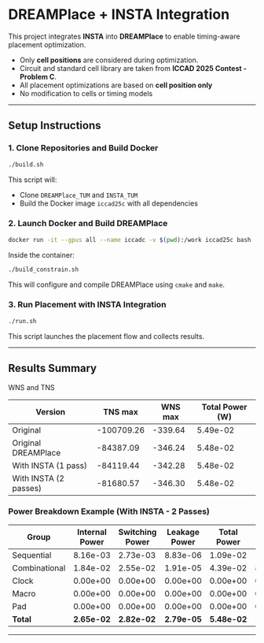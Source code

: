 # DREAMPlace + INSTA Integration 
This project integrates **INSTA** into **DREAMPlace** to enable timing-aware placement optimization.  
- Only **cell positions** are considered during optimization.  
- Circuit and standard cell library are taken from **ICCAD 2025 Contest - Problem C**.
- All placement optimizations are based on **cell position only**
- No modification to cells or timing models
---

## Setup Instructions

### 1. Clone Repositories and Build Docker

```bash
./build.sh
```

This script will:
- Clone `DREAMPlace_TUM` and `INSTA_TUM`
- Build the Docker image `iccad25c` with all dependencies

### 2. Launch Docker and Build DREAMPlace

```bash
docker run -it --gpus all --name iccadc -v $(pwd):/work iccad25c bash
```

Inside the container:

```bash
./build_constrain.sh
```

This will configure and compile DREAMPlace using `cmake` and `make`.

### 3. Run Placement with INSTA Integration

```bash
./run.sh
```

This script launches the placement flow and collects results.

---

## Results Summary
WNS and TNS

| Version               | TNS max     | WNS max | Total Power (W) |
|-----------------------|-------------|---------|------------------|
| Original              | -100709.26  | -339.64 | 5.49e-02         |
| Original DREAMPlace   | -84387.09   | -346.24 | 5.48e-02         |
| With INSTA (1 pass)   | -84119.44   | -342.28 | 5.48e-02         |
| With INSTA (2 passes) | -81680.57   | -346.30 | 5.48e-02         |

### Power Breakdown Example (With INSTA - 2 Passes)

| Group         | Internal Power | Switching Power | Leakage Power | Total Power | %     |
|---------------|----------------|------------------|----------------|-------------|-------|
| Sequential    | 8.16e-03       | 2.73e-03         | 8.83e-06       | 1.09e-02     | 19.9% |
| Combinational | 1.84e-02       | 2.55e-02         | 1.91e-05       | 4.39e-02     | 80.1% |
| Clock         | 0.00e+00       | 0.00e+00         | 0.00e+00       | 0.00e+00     | 0.0%  |
| Macro         | 0.00e+00       | 0.00e+00         | 0.00e+00       | 0.00e+00     | 0.0%  |
| Pad           | 0.00e+00       | 0.00e+00         | 0.00e+00       | 0.00e+00     | 0.0%  |
| **Total**     | **2.65e-02**   | **2.82e-02**     | **2.79e-05**   | **5.48e-02** | 100%  |

---

